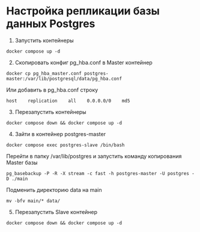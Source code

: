 # Настройка репликации базы данных Postgres

1. Запустить контейнеры

```
docker compose up -d
```
2. Скопировать конфиг pg_hba.conf в Master контейнер

```
docker cp pg_hba_master.conf postgres-master:/var/lib/postgresql/data/pg_hba.conf
```
Или добавить в pg_hba.conf строку

```
host    replication    all    0.0.0.0/0    md5
```

3. Перезапустить контейнеры

```
docker compose down && docker compose up -d
```

4. Зайти в контейнер postgres-master

```
docker compose exec postgres-slave /bin/bash
```
Перейти в папку /var/lib/postgres и запустить команду копирования Master базы

```
pg_basebackup -P -R -X stream -c fast -h postgres-master -U postgres -D ./main
```

Подменить директорию data на main

```
mv -bfv main/* data/
```

5. Перезапустить Slave контейнер

```
docker compose down && docker compose up -d
```